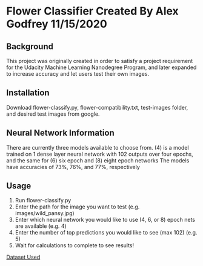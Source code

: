 # Flower Classifier Created By Alex Godfrey 11/15/2020

## Background
This project was originally created in order to satisfy a project requirement for the Udacity Machine Learning Nanodegree Program, and later expanded to increase accuracy and let users test their own images.

## Installation
Download flower-classify.py, flower-compatibility.txt, test-images folder, and desired test images from google.

## Neural Network Information
There are currently three models available to choose from. (4) is a model trained on 1 dense layer neural network with 102 outputs over four epochs, and the same for (6) six epoch and (8) eight epoch networks
The models have accuracies of 73%, 76%, and 77%, respectively

## Usage
1. Run flower-classify.py
2. Enter the path for the image you want to test (e.g. images/wild_pansy.jpg)
3. Enter which neural network you would like to use (4, 6, or 8) epoch nets are available (e.g. 4)
4. Enter the number of top predictions you would like to see (max 102) (e.g. 5)
5. Wait for calculations to complete to see results!








[Dataset Used][dataset]

[dataset]: http://www.robots.ox.ac.uk/~vgg/data/flowers/102/

